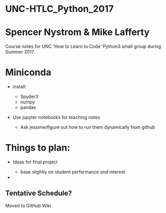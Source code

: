 # UNC-HTLC_Python_2017
# Spencer Nystrom & Mike Lafferty
Course notes for UNC 'How to Learn to Code' Python3 small group during Summer 2017. 

# Miniconda
 - install:
	- Spyder3
	- numpy 
	- pandas 

 - Use jupyter notebooks for teaching notes
 	- Ask jessime/figure out how to run them dynamically from github



# Things to plan:
- Ideas for final project
  - base slightly on student performance and interest

-  

## Tentative Schedule?
Moved to GitHub Wiki
